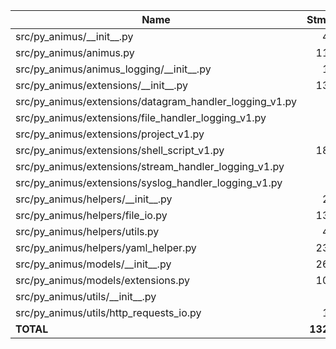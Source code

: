 | Name                                                        |    Stmts |     Miss |   Cover |
|------------------------------------------------------------ | -------: | -------: | ------: |
| src/py\_animus/\_\_init\_\_.py                              |       41 |       14 |     66% |
| src/py\_animus/animus.py                                    |      110 |        2 |     98% |
| src/py\_animus/animus\_logging/\_\_init\_\_.py              |       10 |        2 |     80% |
| src/py\_animus/extensions/\_\_init\_\_.py                   |      136 |       24 |     82% |
| src/py\_animus/extensions/datagram\_handler\_logging\_v1.py |        5 |        0 |    100% |
| src/py\_animus/extensions/file\_handler\_logging\_v1.py     |        5 |        0 |    100% |
| src/py\_animus/extensions/project\_v1.py                    |        5 |        0 |    100% |
| src/py\_animus/extensions/shell\_script\_v1.py              |      182 |       90 |     51% |
| src/py\_animus/extensions/stream\_handler\_logging\_v1.py   |        5 |        0 |    100% |
| src/py\_animus/extensions/syslog\_handler\_logging\_v1.py   |        7 |        0 |    100% |
| src/py\_animus/helpers/\_\_init\_\_.py                      |       25 |        0 |    100% |
| src/py\_animus/helpers/file\_io.py                          |      130 |        7 |     95% |
| src/py\_animus/helpers/utils.py                             |       40 |        0 |    100% |
| src/py\_animus/helpers/yaml\_helper.py                      |      236 |       32 |     86% |
| src/py\_animus/models/\_\_init\_\_.py                       |      260 |       22 |     92% |
| src/py\_animus/models/extensions.py                         |      108 |       22 |     80% |
| src/py\_animus/utils/\_\_init\_\_.py                        |        0 |        0 |    100% |
| src/py\_animus/utils/http\_requests\_io.py                  |       18 |        0 |    100% |
|                                                   **TOTAL** | **1323** |  **215** | **84%** |
